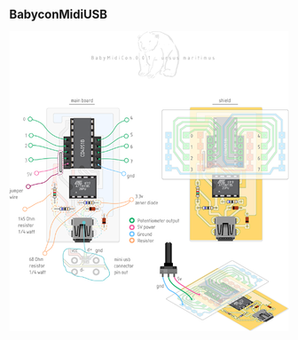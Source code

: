 ## BabyconMidiUSB

![babymidipin.png](https://raw.githubusercontent.com/ATtinyTeenageRiot/BabyconMidiUSB/master/babymidipin.png)
